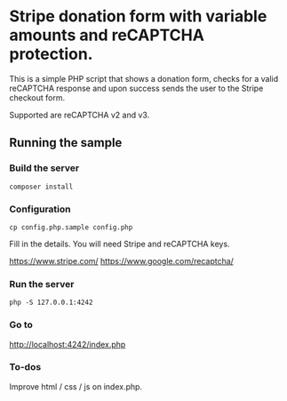 # Stripe donation form with variable amounts and reCAPTCHA protection.

This is a simple PHP script that shows a donation form, checks for a valid reCAPTCHA response and upon success sends the user to the Stripe checkout form.

Supported are reCAPTCHA v2 and v3. 

## Running the sample

### Build the server

```
composer install
```

### Configuration

```
cp config.php.sample config.php
```

Fill in the details. You will need Stripe and reCAPTCHA keys.

https://www.stripe.com/
https://www.google.com/recaptcha/

### Run the server

```
php -S 127.0.0.1:4242
```

### Go to 

[http://localhost:4242/index.php](http://localhost:4242/index.php)

### To-dos

Improve html / css / js on index.php. 

